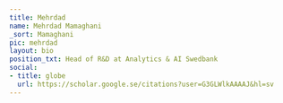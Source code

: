 ```yaml
---
title: Mehrdad
name: Mehrdad Mamaghani
_sort: Mamaghani
pic: mehrdad
layout: bio
position_txt: Head of R&D at Analytics & AI Swedbank
social:
- title: globe
  url: https://scholar.google.se/citations?user=G3GLWlkAAAAJ&hl=sv
---
```


